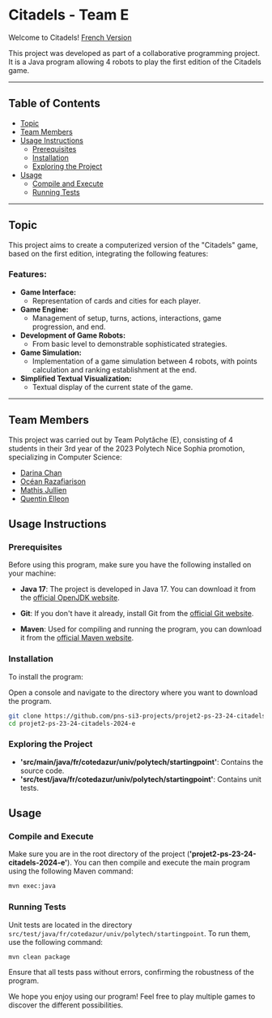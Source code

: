 # Citadels - Team E

Welcome to Citadels!
[French Version](README.md)

This project was developed as part of a collaborative programming project. It is a Java program allowing 4 robots to play the first edition of the Citadels game.

---

## Table of Contents

- [Topic](#topic)
- [Team Members](#team-members)
- [Usage Instructions](#usage-instructions)
  - [Prerequisites](#prerequisites)
  - [Installation](#installation)
  - [Exploring the Project](#exploring-the-project)
- [Usage](#usage)
  - [Compile and Execute](#compile-and-execute)
  - [Running Tests](#running-tests)

---

## Topic

This project aims to create a computerized version of the "Citadels" game, based on the first edition, integrating the following features:

### Features:

- **Game Interface:**
  - Representation of cards and cities for each player.
- **Game Engine:**
  - Management of setup, turns, actions, interactions, game progression, and end.
- **Development of Game Robots:**
  - From basic level to demonstrable sophisticated strategies.
- **Game Simulation:**
  - Implementation of a game simulation between 4 robots, with points calculation and ranking establishment at the end.
- **Simplified Textual Visualization:**
  - Textual display of the current state of the game.

---

## Team Members

This project was carried out by Team Polytâche (E), consisting of 4 students in their 3rd year of the 2023 Polytech Nice Sophia promotion, specializing in Computer Science:
- [Darina Chan](https://github.com/DarinaChan)
- [Océan Razafiarison](https://github.com/Oceanraza)
- [Mathis Jullien](https://github.com/Mathis-Jullien)
- [Quentin Elleon](https://github.com/QuentinELLEON)

## Usage Instructions

### Prerequisites

Before using this program, make sure you have the following installed on your machine:

- **Java 17**: The project is developed in Java 17. You can download it from the [official OpenJDK website](https://jdk.java.net/17/).

- **Git**: If you don't have it already, install Git from the [official Git website](https://git-scm.com).

- **Maven**: Used for compiling and running the program, you can download it from the [official Maven website](https://maven.apache.org/download.cgi).

### Installation

To install the program:

Open a console and navigate to the directory where you want to download the program.
```bash
git clone https://github.com/pns-si3-projects/projet2-ps-23-24-citadels-2024-e.git
cd projet2-ps-23-24-citadels-2024-e
```

### Exploring the Project

- **'src/main/java/fr/cotedazur/univ/polytech/startingpoint'**: Contains the source code.
- **'src/test/java/fr/cotedazur/univ/polytech/startingpoint'**: Contains unit tests.

## Usage

### Compile and Execute

Make sure you are in the root directory of the project (**'projet2-ps-23-24-citadels-2024-e'**). You can then compile and execute the main program using the following Maven command:

```bash
mvn exec:java
```

### Running Tests

Unit tests are located in the directory `src/test/java/fr/cotedazur/univ/polytech/startingpoint`. To run them, use the following command:

```bash 
mvn clean package
```

Ensure that all tests pass without errors, confirming the robustness of the program.

We hope you enjoy using our program! Feel free to play multiple games to discover the different possibilities.